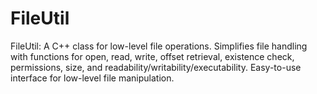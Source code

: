 # FileUtil
FileUtil: A C++ class for low-level file operations. Simplifies file handling with functions for open, read, write, offset retrieval, existence check, permissions, size, and readability/writability/executability. Easy-to-use interface for low-level file manipulation.
